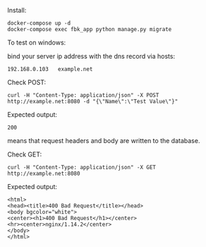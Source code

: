 Install:
```
docker-compose up -d
docker-compose exec fbk_app python manage.py migrate
```

To test on windows:

bind your server ip address with the dns record via hosts:
```
192.168.0.103	example.net
```

Check POST:
```
curl -H "Content-Type: application/json" -X POST http://example.net:8080 -d "{\"Name\":\"Test Value\"}"
```
Expected output:
```
200
```
means that request headers and body are written to the database.

Check GET:
```
curl -H "Content-Type: application/json" -X GET http://example.net:8080
```
Expected output:
```
<html>
<head><title>400 Bad Request</title></head>
<body bgcolor="white">
<center><h1>400 Bad Request</h1></center>
<hr><center>nginx/1.14.2</center>
</body>
</html>
```